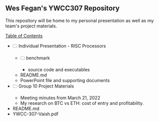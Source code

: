 ## Wes Fegan's YWCC307 Repository  
This repository will be home to my personal presentation as well as my team's project materials.  

<u>Table of Contents</u>  
<ul>
  <li>&#128448;&nbsp;Individual Presentation - RISC Processors</li>
  <ul>
    <li>&#128448;&nbsp;benchmark</li>
    <ul>
      <li>source code and executables</li>
    </ul>
	<li>README.md</li>
    <li>PowerPoint file and supporting documents</li>
  </ul>
  <li>&#128448;&nbsp;Group 10 Project Materials</li>
  <ul>
    <li>Meeting minutes from March 21, 2022</li>
	<li>My research on BTC vs ETH: cost of entry and profitability.</li>
  </ul>
  <li>README.md</li>
  <li>YWCC-307-Vaish.pdf</li>
</ul>
